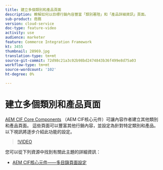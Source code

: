 ```yaml
---
title: 建立多個類別和產品頁面
description: 瞭解如何以目標行銷內容豐富「類別著陸」和「產品詳細資訊」頁面。
sub-product: 商務
version: cloud-service
doc-type: feature-video
activity: use
audience: marketer
feature: Commerce Integration Framework
kt: 3455
thumbnail: 28969.jpg
translation-type: tm+mt
source-git-commit: 72d98c21a3c02b98bd2474843b36f499e8d75a03
workflow-type: tm+mt
source-wordcount: '102'
ht-degree: 0%

---
```



# 建立多個類別和產品頁面

[AEM CIF Core Components](https://github.com/adobe/aem-core-cif-components) （AEM CIF核心元件）可讓內容作者建立其他類別和產品頁面。 這些頁面可以豐富其他行銷內容，並設定為針對特定類別和產品。 以下視訊將逐步介紹此功能的設定。

>[!VIDEO](https://video.tv.adobe.com/v/28969/?quality=12)

您可以從下列資源中找到有關此主題的詳細資訊：

- [AEM CIF核心元件——多目錄頁面設定](https://github.com/adobe/aem-core-cif-components/wiki/configuration#multi-catalog-page-template-configuration)
